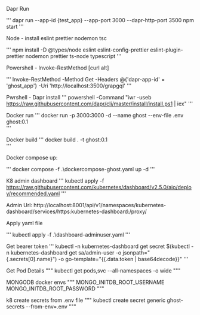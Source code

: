 Dapr Run

'''
dapr run --app-id {test_app} --app-port 3000 --dapr-http-port 3500 npm start
'''

Node - install eslint prettier nodemon tsc

'''
npm install -D @types/node eslint eslint-config-prettier eslint-plugin-prettier nodemon prettier ts-node typescript
'''

Powershell - Invoke-RestMethod [curl alt]

'''
Invoke-RestMethod -Method Get -Headers @{'dapr-app-id' = 'ghost_app'} -Uri 'http://localhost:3500/grapgql'
'''

Pwrshell - Dapr install
'''
powershell -Command "iwr -useb https://raw.githubusercontent.com/dapr/cli/master/install/install.ps1 | iex"
'''

Docker run
'''
docker run -p 3000:3000 -d --name ghost --env-file .env ghost:0.1  
'''

Docker build
'''
docker build . -t ghost:0.1  
'''

Docker compose up:

'''
docker compose -f .\dockercompose-ghost.yaml up -d
'''

K8 admin dashboard
'''
kubectl apply -f https://raw.githubusercontent.com/kubernetes/dashboard/v2.5.0/aio/deploy/recommended.yaml
'''

Admin Url: http://localhost:8001/api/v1/namespaces/kubernetes-dashboard/services/https:kubernetes-dashboard:/proxy/

Apply yaml file

'''
kubectl apply -f .\dashboard-adminuser.yaml
'''

Get bearer token
'''
kubectl -n kubernetes-dashboard get secret $(kubectl -n kubernetes-dashboard get sa/admin-user -o jsonpath="{.secrets[0].name}") -o go-template="{{.data.token | base64decode}}"
'''

Get Pod Details
"""
kubectl get pods,svc --all-namespaces -o wide
"""

MONGODB docker envs
"""
MONGO_INITDB_ROOT_USERNAME
MONGO_INITDB_ROOT_PASSWORD
"""

k8 create secrets from .env file
"""
kubectl create secret generic ghost-secrets --from-env=.env
"""
